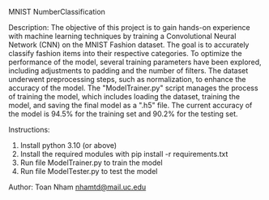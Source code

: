 MNIST NumberClassification

Description: The objective of this project is to gain hands-on experience with machine learning techniques by training a Convolutional Neural Network (CNN) on the MNIST Fashion dataset. The goal is to accurately classify fashion items into their respective categories. To optimize the performance of the model, several training parameters have been explored, including adjustments to padding and the number of filters. The dataset underwent preprocessing steps, such as normalization, to enhance the accuracy of the model. The "ModelTrainer.py" script manages the process of training the model, which includes loading the dataset, training the model, and saving the final model as a ".h5" file. The current accuracy of the model is 94.5% for the training set and 90.2% for the testing set.

Instructions:
1. Install python 3.10 (or above)
2. Install the required modules with pip install -r requirements.txt
3. Run file ModelTrainer.py to train the model
4. Run file ModelTester.py to test the model

Author: Toan Nham nhamtd@mail.uc.edu
